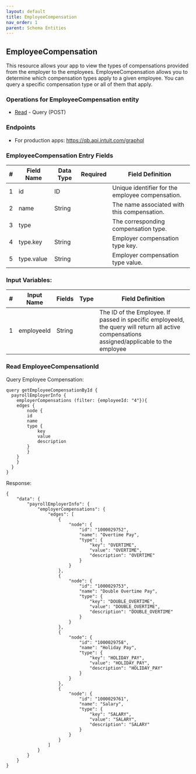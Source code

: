```yaml
---
layout: default
title: EmployeeCompensation
nav_order: 1
parent: Schema Entities
---
```


## EmployeeCompensation

This resource allows your app to view the types of compensations provided from the employer to the employees. EmployeeCompensation allows you to determine which compensation types apply to a given employee. You can query a specific compensation type or all of them that apply.

### Operations for EmployeeCompensation entity

- [Read](https://intuitdeveloper.github.io/intuit-api/docs/schema-entities/employeeCompensation/#read-employeecompensationid) - Query (POST)

### Endpoints

-   For production apps:  https://qb.api.intuit.com/graphql

### EmployeeCompensation Entry Fields

| #   | Field Name             | Data Type                          | Required | Field Definition                                                                          |
|-----|------------------------|------------------------------------|----------|-------------------------------------------------------------------------------------------|
| 1   | id                     | ID                                 |          | Unique identifier for the employee compensation.                                          |
| 2   | name                   | String                             |          | The name associated with this compensation.                                               |
| 3   | type                   |                                    |          | The corresponding compensation type.                                                      |
| 4   | type.key               | String                             |          | Employer compensation type key.                                                           |
| 5   | type.value             | String                             |          | Employer compensation type value.                                                         |

### Input Variables: 

| #   | Input Name             | Fields                             | Type | Field Definition                                                         |
|-----|------------------------|------------------------------------|------|--------------------------------------------------------------------------|
| 1   | employeeId             | String                             |      | The ID of the Employee. If passed in specific employeeId, the query will return all active compensations assigned/applicable to the employee |


### Read EmployeeCompensationId 

Query Employee Compensation:

```
query getEmployeeCompensationById {
  payrollEmployerInfo {
	employerCompensations (filter: {employeeId: "4"}){
  	edges {
    	node {
      	id
      	name
      	type {
        	key
        	value
        	description
      	}
    	}
  	}
	}
  }
}

```

Response:
``` 
{
    "data": {
        "payrollEmployerInfo": {
            "employerCompensations": {
                "edges": [
                    {
                        "node": {
                            "id": "1000029752",
                            "name": "Overtime Pay",
                            "type": {
                                "key": "OVERTIME",
                                "value": "OVERTIME",
                                "description": "OVERTIME"
                            }
                        }
                    },
                    {
                        "node": {
                            "id": "1000029753",
                            "name": "Double Overtime Pay",
                            "type": {
                                "key": "DOUBLE_OVERTIME",
                                "value": "DOUBLE_OVERTIME",
                                "description": "DOUBLE_OVERTIME"
                            }
                        }
                    },
                    {
                        "node": {
                            "id": "1000029758",
                            "name": "Holiday Pay",
                            "type": {
                                "key": "HOLIDAY_PAY",
                                "value": "HOLIDAY_PAY",
                                "description": "HOLIDAY_PAY"
                            }
                        }
                    },
                    {
                        "node": {
                            "id": "1000029761",
                            "name": "Salary",
                            "type": {
                                "key": "SALARY",
                                "value": "SALARY",
                                "description": "SALARY"
                            }
                        }
                    }
                ]
            }
        }
    }
}

```

